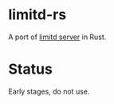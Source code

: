 # limitd-rs

A port of [limitd server](https://github.com/auth0/limitd) in Rust.

# Status

Early stages, do not use.
